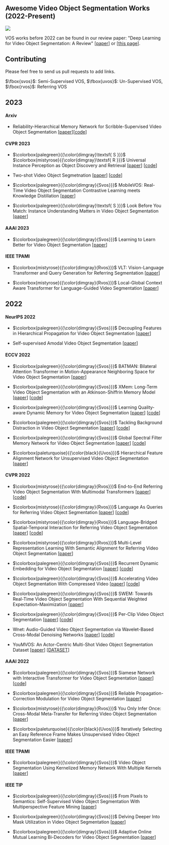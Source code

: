 ## Awesome Video Object Segmentation Works (2022-Present)
![](https://img.shields.io/github/last-commit/gaomingqi/VOS-Review?style=flat-square&colorB=abcdef)

VOS works before 2022 can be found in our review paper: "Deep Learning for Video Object Segmentation: A Review" [[paper](https://link.springer.com/content/pdf/10.1007/s10462-022-10176-7.pdf)] or [[this page](https://github.com/gaomingqi/VOS-Review)]. 

## Contributing

Please feel free to send us pull requests to add links.

$\fbox{svos}$: Semi-Supervised VOS, 
$\fbox{uvos}$: Un-Supervised VOS, 
$\fbox{rvos}$: Referring VOS

## 2023

#### Arxiv
- Reliability-Hierarchical Memory Network for
Scribble-Supervised Video Object Segmentation [[paper](https://arxiv.org/pdf/2303.14384.pdf)][[code](https://github.com/mkg1204/RHMNet-for-SSVOS)]

#### CVPR 2023
- $\colorbox{palegreen}{{\color{dimgray}\textsf{ S }}}$ $\colorbox{mistyrose}{{\color{dimgray}\textsf{ R }}}$  Universal Instance Perception as Object Discovery and Retrieval [[paper](https://arxiv.org/pdf/2303.06674.pdf)] [[code](https://github.com/MasterBin-IIAU/UNINEXT)]
   
-  Two-shot Video Object Segmetnation [[paper](https://arxiv.org/pdf/2303.12078.pdf)] [[code](https://github.com/yk-pku/Two-shot-Video-Object-Segmentation)]

- $\colorbox{palegreen}{{\color{dimgray}{Svos}}}$ MobileVOS: Real-Time Video Object Segmentation
Contrastive Learning meets Knowledge Distillation [[paper](https://arxiv.org/pdf/2303.07815.pdf)]

- $\colorbox{palegreen}{{\color{dimgray}\textsf{ S }}}$ Look Before You Match: Instance Understanding Matters
in Video Object Segmentation [[paper](https://arxiv.org/pdf/2212.06826.pdf)]

#### AAAI 2023
- $\colorbox{palegreen}{{\color{dimgray}{Svos}}}$ Learning to Learn Better for Video Object Segmentation [[paper](https://arxiv.org/pdf/2212.02112.pdf)]

#### IEEE TPAMI
- $\colorbox{mistyrose}{{\color{dimgray}{Rvos}}}$ VLT: Vision-Language Transformer and Query Generation for Referring Segmentation [[paper](https://ieeexplore.ieee.org/abstract/document/9932025)]

- $\colorbox{mistyrose}{{\color{dimgray}{Rvos}}}$ Local-Global Context Aware Transformer for Language-Guided Video Segmentation [[paper]()]

## 2022

#### NeurIPS 2022
- $\colorbox{palegreen}{{\color{dimgray}{Svos}}}$ Decoupling Features in Hierarchical Propagation
for Video Object Segmentation [[paper](https://arxiv.org/pdf/2210.09782.pdf)]

- Self-supervised Amodal Video Object Segmentation [[paper](https://arxiv.org/pdf/2210.12733.pdf)]

#### ECCV 2022

- $\colorbox{palegreen}{{\color{dimgray}{Svos}}}$ BATMAN: Bilateral Attention Transformer in
Motion-Appearance Neighboring Space for
Video Object Segmentation [[paper](https://www.ecva.net/papers/eccv_2022/papers_ECCV/papers/136890603.pdf)]

- $\colorbox{palegreen}{{\color{dimgray}{Svos}}}$ XMem: Long-Term Video Object Segmentation
with an Atkinson-Shiffrin Memory Model [[paper](https://www.ecva.net/papers/eccv_2022/papers_ECCV/papers/136880633.pdf)] [[code](https://github.com/hkchengrex/XMem)]

- $\colorbox{palegreen}{{\color{dimgray}{Svos}}}$ Learning Quality-aware Dynamic Memory for Video Object Segmentation [[paper](https://www.ecva.net/papers/eccv_2022/papers_ECCV/papers/136890462.pdf)] [[code](https://github.com/workforai/QDMN)]

- $\colorbox{palegreen}{{\color{dimgray}{Svos}}}$ Tackling Background Distraction in
Video Object Segmentation [[paper](https://www.ecva.net/papers/eccv_2022/papers_ECCV/papers/136820434.pdf)] [[code](https://github.com/suhwan-cho/TBD)]

- $\colorbox{palegreen}{{\color{dimgray}{Svos}}}$ Global Spectral Filter Memory Network for Video Object Segmentation [[paper](https://www.ecva.net/papers/eccv_2022/papers_ECCV/papers/136890639.pdf)] [[code](https://github.com/workforai/GSFM)]

- $\colorbox{paleturquoise}{{\color{black}{Uvos}}}$ Hierarchical Feature Alignment Network for Unsupervised Video Object Segmentation [[paper](https://www.ecva.net/papers/eccv_2022/papers_ECCV/papers/136940584.pdf)]

#### CVPR 2022

- $\colorbox{mistyrose}{{\color{dimgray}{Rvos}}}$ End-to-End Referring Video Object Segmentation With Multimodal Transformers [[paper](https://openaccess.thecvf.com/content/CVPR2022/papers/Botach_End-to-End_Referring_Video_Object_Segmentation_With_Multimodal_Transformers_CVPR_2022_paper.pdf)] [[code](https://github.com/mttr2021/MTTR)]

- $\colorbox{mistyrose}{{\color{dimgray}{Rvos}}}$ Language As Queries for Referring Video Object Segmentation [[paper](https://openaccess.thecvf.com/content/CVPR2022/papers/Wu_Language_As_Queries_for_Referring_Video_Object_Segmentation_CVPR_2022_paper.pdf)] [[code](https://github.com/wjn922/ReferFormer)]

- $\colorbox{mistyrose}{{\color{dimgray}{Rvos}}}$ Language-Bridged Spatial-Temporal Interaction for Referring Video Object Segmentation [[paper](https://openaccess.thecvf.com/content/CVPR2022/papers/Ding_Language-Bridged_Spatial-Temporal_Interaction_for_Referring_Video_Object_Segmentation_CVPR_2022_paper.pdf)] [[code](https://github.com/dzh19990407/LBDT)]

- $\colorbox{mistyrose}{{\color{dimgray}{Rvos}}}$ Multi-Level Representation Learning With Semantic Alignment for Referring Video Object Segmentation [[paper](https://openaccess.thecvf.com/content/CVPR2022/papers/Wu_Multi-Level_Representation_Learning_With_Semantic_Alignment_for_Referring_Video_Object_CVPR_2022_paper.pdf)] 


- $\colorbox{palegreen}{{\color{dimgray}{Svos}}}$ Recurrent Dynamic Embedding for Video Object Segmentation [[paper](https://openaccess.thecvf.com/content/CVPR2022/papers/Li_Recurrent_Dynamic_Embedding_for_Video_Object_Segmentation_CVPR_2022_paper.pdf)] [[code](https://github.com/Limingxing00/RDE-VOS-CVPR2022)]

- $\colorbox{palegreen}{{\color{dimgray}{Svos}}}$ Accelerating Video Object Segmentation With Compressed Video [[paper](https://openaccess.thecvf.com/content/CVPR2022/papers/Xu_Accelerating_Video_Object_Segmentation_With_Compressed_Video_CVPR_2022_paper.pdf)] [[code](https://github.com/kai422/CoVOS)]

- $\colorbox{palegreen}{{\color{dimgray}{Svos}}}$ SWEM: Towards Real-Time Video Object Segmentation With Sequential Weighted Expectation-Maximization [[paper](https://openaccess.thecvf.com/content/CVPR2022/papers/Lin_SWEM_Towards_Real-Time_Video_Object_Segmentation_With_Sequential_Weighted_Expectation-Maximization_CVPR_2022_paper.pdf)] 

- $\colorbox{palegreen}{{\color{dimgray}{Svos}}}$ Per-Clip Video Object Segmentation [[paper](https://openaccess.thecvf.com/content/CVPR2022/papers/Park_Per-Clip_Video_Object_Segmentation_CVPR_2022_paper.pdf)] [[code](https://github.com/pkyong95/PCVOS)]

- Wnet: Audio-Guided Video Object Segmentation via Wavelet-Based Cross-Modal Denoising Networks [[paper](https://openaccess.thecvf.com/content/CVPR2022/papers/Pan_Wnet_Audio-Guided_Video_Object_Segmentation_via_Wavelet-Based_Cross-Modal_Denoising_Networks_CVPR_2022_paper.pdf)] [[code](https://github.com/asudahkzj/Wnet)]

- YouMVOS: An Actor-Centric Multi-Shot Video Object Segmentation Dataset [[paper](https://openaccess.thecvf.com/content/CVPR2022/papers/Wei_YouMVOS_An_Actor-Centric_Multi-Shot_Video_Object_Segmentation_Dataset_CVPR_2022_paper.pdf)] [[DATASET](https://donglaiw.github.io/proj/youMVOS/)]

#### AAAI 2022

- $\colorbox{palegreen}{{\color{dimgray}{Svos}}}$ Siamese Network with Interactive Transformer for Video Object Segmentation [[paper](https://ojs.aaai.org/index.php/AAAI/article/view/20009)] [[code](https://github.com/LANMNG/SITVOS)]

- $\colorbox{palegreen}{{\color{dimgray}{Svos}}}$ Reliable Propagation-Correction Modulation for Video Object Segmentation [[paper](https://ojs.aaai.org/index.php/AAAI/article/view/20200)]

- $\colorbox{mistyrose}{{\color{dimgray}{Rvos}}}$ You Only Infer Once: Cross-Modal Meta-Transfer for Referring Video Object Segmentation [[paper](https://ojs.aaai.org/index.php/AAAI/article/view/20017)]

- $\colorbox{paleturquoise}{{\color{black}{Uvos}}}$ Iteratively Selecting an Easy Reference Frame Makes Unsupervised Video Object Segmentation Easier [[paper](https://ojs.aaai.org/index.php/AAAI/article/view/20011)]

#### IEEE TPAMI
- $\colorbox{palegreen}{{\color{dimgray}{Svos}}}$ Video Object Segmentation Using Kernelized Memory Network With Multiple Kernels [[paper](https://ieeexplore.ieee.org/document/9745367)]

#### IEEE TIP

- $\colorbox{palegreen}{{\color{dimgray}{Svos}}}$ From Pixels to Semantics: Self-Supervised Video Object Segmentation With Multiperspective Feature Mining [[paper](https://ieeexplore.ieee.org/document/9875116)]

- $\colorbox{palegreen}{{\color{dimgray}{Svos}}}$ Delving Deeper Into Mask Utilization in Video Object Segmentation [[paper](https://ieeexplore.ieee.org/document/9904497)]

- $\colorbox{palegreen}{{\color{dimgray}{Svos}}}$ Adaptive Online Mutual Learning Bi-Decoders for Video Object Segmentation [[paper](https://ieeexplore.ieee.org/document/9942927)]

